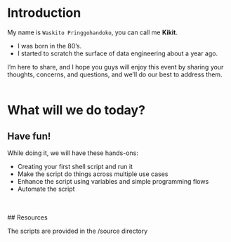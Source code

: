 # Introduction


My name is `Waskito Pringgohandoko`, you can call me **Kikit**.  
- I was born in the 80’s.  
- I started to scratch the surface of data engineering about a year ago.

I’m here to share, and I hope you guys will enjoy this event by sharing your thoughts, concerns, and questions, and we’ll do our best to address them.
<br>
<br>
# What will we do today?

## Have fun!
While doing it, we will have these hands-ons:
- Creating your first shell script and run it
- Make the script do things across multiple use cases
- Enhance the script using variables and simple programming flows
- Automate the script
<br>
<br>
## Resources 

The scripts are provided in the /source directory

